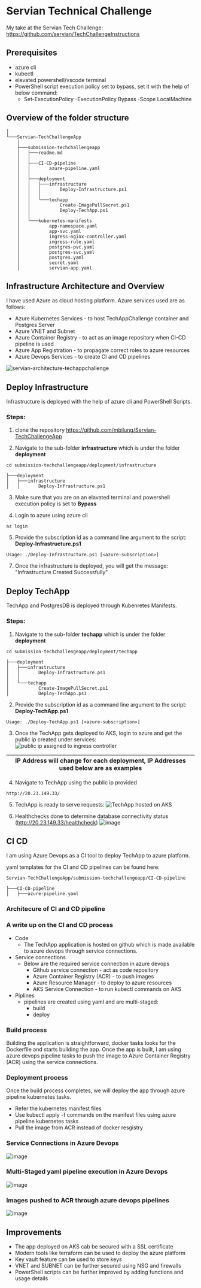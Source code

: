 
# Servian Technical Challenge
My take at the Servian Tech Challenge: https://github.com/servian/TechChallengeInstructions

## Prerequisites

- azure cli 
- kubectl 
- elevated powershell/vscode terminal
- PowerShell script execution policy set to bypass, set it with the help of below command:
  - Set-ExecutionPolicy -ExecutionPolicy Bypass -Scope LocalMachine

## Overview of the folder structure
```
│   
└───Servian-TechChallengeApp
    │       
    ├───submission-techchallengeapp
    │   ├───readme.md
    │   │   
    │   ├───CI-CD-pipeline
    │   │       azure-pipeline.yaml
    │   │       
    │   ├───deployment
    │   │   ├───infrastructure
    │   │   │       Deploy-Infrastructure.ps1
    │   │   │       
    │   │   └───techapp
    │   │           Create-ImagePullSecret.ps1
    │   │           Deploy-TechApp.ps1
    │   │           
    │   └───kubernetes-manifests
    │           app-namespace.yaml
    │           app-svc.yaml
    │           ingress-nginx-controller.yaml
    │           ingress-rule.yaml
    │           postgres-pvc.yaml
    │           postgres-svc.yaml
    │           postgres.yaml
    │           secret.yaml
    │           servian-app.yaml
```

## Infrastructure Architecture and Overview

I have used Azure as cloud hosting platform. Azure services used are as follows:

- Azure Kubernetes Services - to host TechAppChallenge container and Postgres Server
- Azure VNET and Subnet
- Azure Container Registry - to act as an image repository when CI-CD pipeline is used
- Azure App Registration - to propagate correct roles to azure resources
- Azure Devops Services - to create CI and CD pipelines

![servian-architecture-techappchallenge](https://user-images.githubusercontent.com/25122904/187151034-575b26b3-99eb-45ee-9826-7a4a0ecdc52e.png)


## Deploy Infrastructure

Infrastructure is deployed with the help of azure cli and PowerShell Scripts.

### Steps:

1. clone the repository https://github.com/mbilung/Servian-TechChallengeApp 

2. Navigate to the sub-folder <b>infrastructure</b> which is under the folder <b>deployment</b>

```
cd submission-techchallengeapp/deployment/infrastructure
```
```
├───deployment
│   ├───infrastructure
│   │       Deploy-Infrastructure.ps1
```

3. Make sure that you are on an elavated terminal and powershell execution policy is set to <b>Bypass</b>

4. Login to azure using azure cli
```
az login
```
5. Provide the subscription id as a command line argument to the script: <b>Deploy-Infrastructure.ps1</b>
```
Usage: ./Deploy-Infrastructure.ps1 [<azure-subscription>]
```

7. Once the infrastructure is deployed, you will get the message: "Infrastructure Created Successfully"

## Deploy TechApp

TechApp and PostgresDB is deployed through Kubenretes Manifests.

### Steps:

1. Navigate to the sub-folder <b>techapp</b> which is under the folder <b>deployment</b>

```
cd submission-techchallengeapp/deployment/techapp
```
```
├───deployment
│   ├───infrastructure
│   │       Deploy-Infrastructure.ps1
│   │       
│   └───techapp
│           Create-ImagePullSecret.ps1
│           Deploy-TechApp.ps1
```

2. Provide the subscription id as a command line argument to the script: <b>Deploy-TechApp.ps1</b>
```
Usage: ./Deploy-TechApp.ps1 [<azure-subscription>]
```

3. Once the TechApp gets deployed to AKS, login to azure and get the public ip created under services:
![public ip assigned to ingress controller](https://user-images.githubusercontent.com/25122904/187092495-eec560a9-dc60-4fb0-a914-fe40b98105a0.png)

| **IP Address will change for each deployment, IP Addresses used below are as examples** |
| ------------- | 

4. Navigate to TechApp using the public ip provided
```
http://20.23.149.33/
```
5. TechApp is ready to serve requests:
![TechApp hosted on AKS](https://user-images.githubusercontent.com/25122904/187092577-bb717b0d-0645-4226-af43-ff472d48faab.png)

6. Healthchecks done to determine database connectivity status (http://20.23.149.33/healthcheck)
![image](https://user-images.githubusercontent.com/25122904/187092684-09d57e06-2c18-483c-a7b8-a264625352a0.png)



## CI CD

I am using Azure Devops as a CI tool to deploy TechApp to azure platform.

yaml templates for the CI and CD pipelines can be found here:
```
Servian-TechChallengeApp/submission-techchallengeapp/CI-CD-pipeline
```

```
├───CI-CD-pipeline
│   ├───azure-pipeline.yaml
```

### Architecure of CI and CD pipeline

### A write up on the CI and CD process

- Code
  - The TechApp application is hosted on github which is made available to azure devops through service connections.
- Service connections
  - Below are the required service connection in azure devops
    - Github service connection - act as code repository
    - Azure Container Registry (ACR) - to push images
    - Azure Resource Manager - to deploy to azure resources
    - AKS Service Connection - to run kubectl commands on AKS
- Piplines
  - pipelines are created using yaml and are multi-staged:
    - build
    - deploy

### Build process

Building the application is straightforward, docker tasks looks for the Dockerfile and starts building the app. Once the app is built, I am using azure devops pipeline tasks to push the image to Azure Container Registry (ACR) using the service connections.

### Deployment process
Once the build process completes, we will deploy the app through azure pipeline kubernetes tasks.
- Refer the kubernetes manifest files
- Use kubectl apply -f commands on the manifest files using azure pipeline kubernetes tasks
- Pull the image from ACR instead of docker resgistry

### Service Connections in Azure Devops
![image](https://user-images.githubusercontent.com/25122904/187134419-8d6bf47d-7d31-4625-9944-5295884ee612.png)

### Multi-Staged yaml pipeline execution in Azure Devops
![image](https://user-images.githubusercontent.com/25122904/187142445-bbb9b7ad-12e0-49a1-b59e-9402be3e2522.png)


### Images pushed to ACR through azure devops pipelines
![image](https://user-images.githubusercontent.com/25122904/187140646-1423ba1e-bd06-4030-a2a9-e0aedb821cc2.png)


## Improvements
- The app deployed on AKS cab be secured with a SSL certificate
- Modern tools like terraform can be used to deploy the azure platform
- Key vault feature can be used to store keys
- VNET and SUBNET can be further secured using NSG and firewalls
- PowerShell scripts can be further improved by adding functions and usage details
